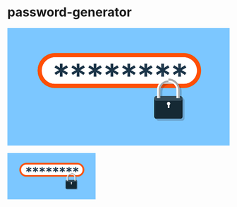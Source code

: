 # password-generator

![Password Generator](pwd.jpg)

<img src="pwd.jpg" alt="Password Generator" width="200"/>

